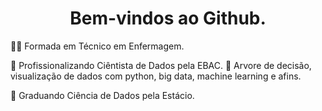 <h1 align="center"> Bem-vindos ao Github. </h1>
    
🧑‍🎓 Formada em Técnico em Enfermagem.

📖 Profissionalizando Ciêntista de Dados pela EBAC.
  📖 Arvore de decisão, visualização de dados com python, big data, machine learning e afins.
  
📖 Graduando Ciência de Dados pela Estácio.



